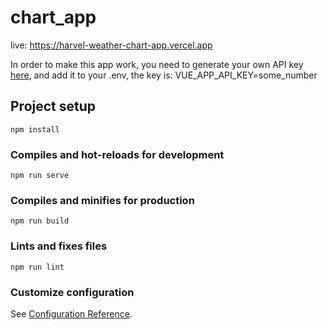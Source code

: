 # chart_app
live: https://harvel-weather-chart-app.vercel.app

In order to make this app work, you need to generate your own API key <a href="https://openweathermap.org" target="_blank">here</a>, and add it to your .env, the key is:
VUE_APP_API_KEY=some_number

## Project setup
```
npm install
```

### Compiles and hot-reloads for development
```
npm run serve
```

### Compiles and minifies for production
```
npm run build
```

### Lints and fixes files
```
npm run lint
```

### Customize configuration
See [Configuration Reference](https://cli.vuejs.org/config/).
